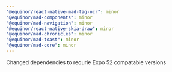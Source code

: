 ```yaml
---
"@equinor/react-native-mad-tag-ocr": minor
"@equinor/mad-components": minor
"@equinor/mad-navigation": minor
"@equinor/react-native-skia-draw": minor
"@equinor/mad-chronicles": minor
"@equinor/mad-toast": minor
"@equinor/mad-core": minor
---
```


Changed dependencies to requrie Expo 52 compatable versions
